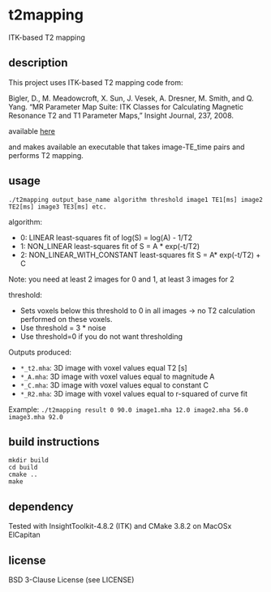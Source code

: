 # t2mapping
ITK-based T2 mapping

## description
This project uses ITK-based T2 mapping code from:

Bigler, D., M. Meadowcroft, X. Sun, J. Vesek, A. Dresner, M. Smith, and Q. Yang. “MR Parameter Map Suite: ITK Classes for Calculating Magnetic Resonance T2 and T1 Parameter Maps,” Insight Journal, 237, 2008.

available [here](http://www.insight-journal.org/browse/publication/237)

and makes available an executable that takes image-TE_time pairs and performs T2 mapping.

## usage
`./t2mapping output_base_name algorithm threshold image1 TE1[ms] image2 TE2[ms] image3 TE3[ms] etc.`

algorithm:
* 0: LINEAR least-squares fit of log(S) = log(A) - 1/T2
* 1: NON_LINEAR least-squares fit of S = A * exp(-t/T2)
* 2: NON_LINEAR_WITH_CONSTANT least-squares fit S = A* exp(-t/T2) + C

Note: you need at least 2 images for 0 and 1, at least 3 images for 2

threshold:
* Sets voxels below this threshold to 0 in all images -> no T2 calculation performed on these voxels.
* Use threshold = 3 * noise
* Use threshold=0 if you do not want thresholding

Outputs produced:
* `*_t2.mha`: 3D image with voxel values equal T2 [s]
* `*_A.mha`: 3D image with voxel values equal to magnitude A
* `*_C.mha`: 3D image with voxel values equal to constant C
* `*_R2.mha`: 3D image with voxel values equal to r-squared of curve fit

Example:
`./t2mapping result 0 90.0 image1.mha 12.0 image2.mha 56.0 image3.mha 92.0`

## build instructions
```
mkdir build
cd build
cmake ..
make
```
## dependency
Tested with InsightToolkit-4.8.2 (ITK) and CMake 3.8.2 on MacOSx ElCapitan

## license
BSD 3-Clause License (see LICENSE)
